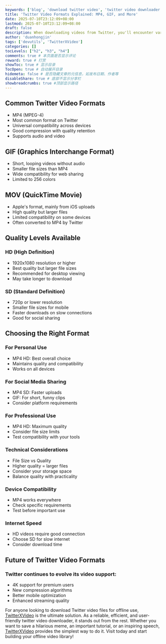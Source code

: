 ```yaml
---
keywords: ['blog', 'download twitter video', 'twitter video downloader', 'twitter video indir']
title: 'Twitter Video Formats Explained: MP4, GIF, and More'
date: 2025-07-10T23:12:09+08:00
lastmod: 2025-07-10T23:12:09+08:00
draft: false
description: When downloading videos from Twitter, you'll encounter various formats. Understanding these formats helps you choose the best option for your specific needs. This guide breaks down everything you need to know about Twitter video formats.'
author: 'duanhongjin'
tags: ['devutils', 'TwitterXVideo']
categories: []
tocLevels: ["h2", "h3", "h4"]
comments: true # 本页面是否显示评论
reward: true # 打赏
showToc: true # 显示目录
TocOpen: true # 自动展开目录
hidemeta: false # 是否隐藏文章的元信息，如发布日期、作者等
disableShare: true # 底部不显示分享栏
showbreadcrumbs: true #顶部显示路径
---
```

## Common Twitter Video Formats
- MP4 (MPEG-4)
- Most common format on Twitter
- Universal compatibility across devices
- Good compression with quality retention
- Supports audio and video
## GIF (Graphics Interchange Format)
- Short, looping videos without audio
- Smaller file sizes than MP4
- Wide compatibility for web sharing
- Limited to 256 colors
## MOV (QuickTime Movie)
- Apple's format, mainly from iOS uploads
- High quality but larger files
- Limited compatibility on some devices
- Often converted to MP4 by Twitter
## Quality Levels Available
### HD (High Definition)
- 1920x1080 resolution or higher
- Best quality but larger file sizes
- Recommended for desktop viewing
- May take longer to download
### SD (Standard Definition)
- 720p or lower resolution
- Smaller file sizes for mobile
- Faster downloads on slow connections
- Good for social sharing
## Choosing the Right Format
### For Personal Use
- MP4 HD: Best overall choice
- Maintains quality and compatibility
- Works on all devices
### For Social Media Sharing
- MP4 SD: Faster uploads
- GIF: For short, funny clips
- Consider platform requirements
### For Professional Use
- MP4 HD: Maximum quality
- Consider file size limits
- Test compatibility with your tools
### Technical Considerations
- File Size vs Quality
- Higher quality = larger files
- Consider your storage space
- Balance quality with practicality
### Device Compatibility
- MP4 works everywhere
- Check specific requirements
- Test before important use
### Internet Speed
- HD videos require good connection
- Choose SD for slow internet
- Consider download time
## Future of Twitter Video Formats
### Twitter continues to evolve its video support:

- 4K support for premium users
- New compression algorithms
- Better mobile optimization
- Enhanced streaming quality

For anyone looking to download Twitter video files for offline use, [TwitterXVideo](https://twittervideoindir.com) is the ultimate solution. As a reliable, efficient, and user-friendly twitter video downloader, it stands out from the rest. Whether you want to save a hilarious meme, an important tutorial, or an inspiring speech, [TwitterXVideo](https://twittervideoindir.com) provides the simplest way to do it. Visit today and start building your offline video library!